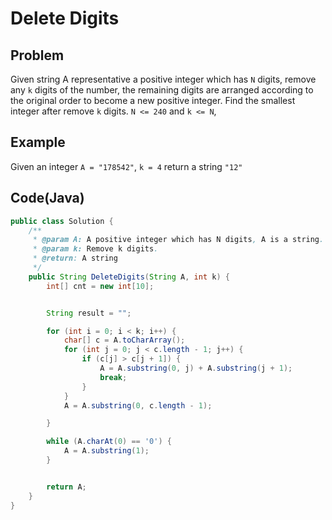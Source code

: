 # Delete Digits

## Problem

Given string A representative a positive integer which has `N` digits, remove any `k` digits of the number, the remaining digits are arranged according to the original order to become a new positive integer.
Find the smallest integer after remove `k` digits.
`N <= 240` and `k <= N`,

## Example

Given an integer `A = "178542"`, `k = 4`
return a string `"12"`

## Code(Java)

```java
public class Solution {
    /**
     * @param A: A positive integer which has N digits, A is a string.
     * @param k: Remove k digits.
     * @return: A string
     */
    public String DeleteDigits(String A, int k) {
        int[] cnt = new int[10];


        String result = "";

        for (int i = 0; i < k; i++) {
            char[] c = A.toCharArray();
            for (int j = 0; j < c.length - 1; j++) {
                if (c[j] > c[j + 1]) {
                    A = A.substring(0, j) + A.substring(j + 1);
                    break;
                }
            }
            A = A.substring(0, c.length - 1);

        }

        while (A.charAt(0) == '0') {
            A = A.substring(1);
        }


        return A;
    }
}
```

